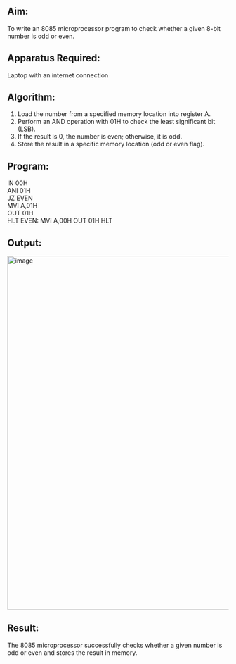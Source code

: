 ## Aim:
To write an 8085 microprocessor program to check whether a given 8-bit number is odd or even.
## Apparatus Required:
Laptop with an internet connection
## Algorithm:
1.	Load the number from a specified memory location into register A.
2.	Perform an AND operation with 01H to check the least significant bit (LSB).
3.	If the result is 0, the number is even; otherwise, it is odd.
4.	Store the result in a specific memory location (odd or even flag).
## Program:
IN 00H<br>
ANI 01H<br>
JZ EVEN<br>
MVI A,01H<br>
OUT 01H<br>
HLT
EVEN: MVI A,00H
OUT 01H
HLT
## Output:
<img width="1823" height="804" alt="image" src="https://github.com/user-attachments/assets/c6025b0a-8105-4716-be80-ea15013c42b9" />

## Result:
The 8085 microprocessor successfully checks whether a given number is odd or even and stores the result in memory.


